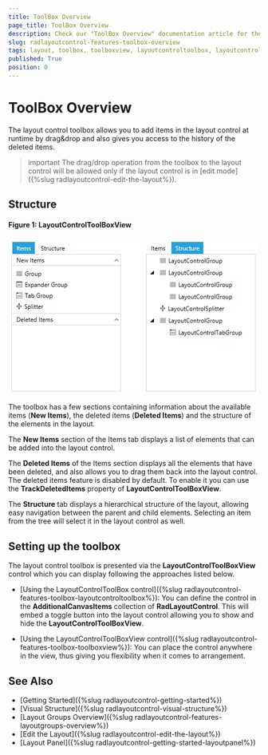 ```yaml
---
title: ToolBox Overview
page_title: ToolBox Overview
description: Check our "ToolBox Overview" documentation article for the RadLayoutControl WPF control.
slug: radlayoutcontrol-features-toolbox-overview
tags: layout, toolbox, toolboxview, layoutcontroltoolbox, layoutcontroltoolboxview
published: True
position: 0
---
```


# ToolBox Overview

The layout control toolbox allows you to add items in the layout control at runtime by drag&drop and also gives you access to the history of the deleted items.

>important The drag/drop operation from the toolbox to the layout control will be allowed only if the layout control is in [edit mode]({%slug radlayoutcontrol-edit-the-layout%}).

## Structure

#### __Figure 1: LayoutControlToolBoxView__
![](images/radlayoutcontrol-features-toolbox-overview-01.png)

The toolbox has a few sections containing information about the available items (__New Items__), the deleted items (__Deleted Items__) and the structure of the elements in the layout.

The __New Items__ section of the Items tab displays a list of elements that can be added into the layout control.

The __Deleted Items__ of the Items section displays all the elements that have been deleted, and also allows you to drag them back into the layout control. The deleted items feature is disabled by default. To enable it you can use the __TrackDeletedItems__ property of __LayoutControlToolBoxView__.

The __Structure__ tab displays a hierarchical structure of the layout, allowing easy navigation between the parent and child elements. Selecting an item from the tree will select it in the layout control as well.

## Setting up the toolbox

The layout control toolbox is presented via the __LayoutControlToolBoxView__ control which you can display following the approaches listed below.

* [Using the LayoutControlToolBox control]({%slug radlayoutcontrol-features-toolbox-layoutcontroltoolbox%}): You can define the control in the __AdditionalCanvasItems__ collection of __RadLayoutControl__. This will embed a toggle button into the layout control allowing you to show and hide the __LayoutControlToolBoxView__.

* [Using the LayoutControlToolBoxView control]({%slug radlayoutcontrol-features-toolbox-toolboxview%}): You can place the control anywhere in the view, thus giving you flexibility when it comes to arrangement.

## See Also
* [Getting Started]({%slug radlayoutcontrol-getting-started%})
* [Visual Structure]({%slug radlayoutcontrol-visual-structure%})
* [Layout Groups Overview]({%slug radlayoutcontrol-features-layoutgroups-overview%})
* [Edit the Layout]({%slug radlayoutcontrol-edit-the-layout%})
* [Layout Panel]({%slug radlayoutcontrol-getting-started-layoutpanel%})
